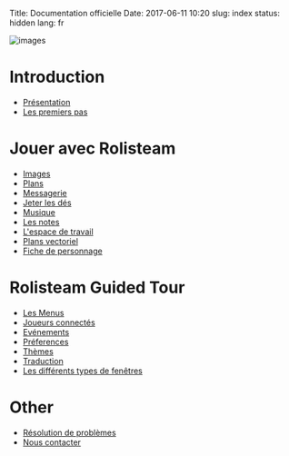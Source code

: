Title: Documentation officielle
Date: 2017-06-11 10:20
slug: index
status: hidden
lang: fr

![images]({filename}/images/logo_rolisteam.png)

# Introduction
* [Présentation]({filename}02_overview.md)
* [Les premiers pas]({filename}03_firststep.md)
# Jouer avec Rolisteam
* [Images]({filename}04_images.md)
* [Plans]({filename}05_maps.md)
* [Messagerie]({filename}06_chat.md)
* [Jeter les dés]({filename}07_dice_roller.md)
* [Musique]({filename}08_music.md)
* [Les notes]({filename}09_minutes_editor.md)
* [L'espace de travail]({filename}10_description.md)
* [Plans vectoriel]({filename}11_VectorialMap.md)
* [Fiche de personnage]({filename}12_charactersheet.md)
# Rolisteam Guided Tour
* [Les Menus]({filename}15_menus.md)
* [Joueurs connectés]({filename}13_connected_players.md)
* [Evénements]({filename}14_events.md)
* [Préferences]({filename}16_preferences.md)
* [Thèmes]({filename}17_look_and_feel.md)
* [Traduction]({filename}18_translation.md)
* [Les différents types de fenêtres]({filename}10_description.md)
# Other
* [Résolution de problèmes]({filename}20_issues.md)
* [Nous contacter]({filename}21_contactUs.md)

